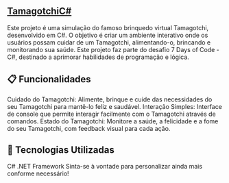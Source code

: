 ## [TamagotchiC#](.Tamagotchiv2/Tamagotchiv2)

Este projeto é uma simulação do famoso brinquedo virtual Tamagotchi, desenvolvido em C#. O objetivo é criar um ambiente interativo onde os usuários possam cuidar de um Tamagotchi, alimentando-o, brincando e monitorando sua saúde. Este projeto faz parte do desafio 7 Days of Code - C#, destinado a aprimorar habilidades de programação e lógica.

## 📋 Funcionalidades
Cuidado do Tamagotchi: Alimente, brinque e cuide das necessidades do seu Tamagotchi para mantê-lo feliz e saudável.
Interação Simples: Interface de console que permite interagir facilmente com o Tamagotchi através de comandos.
Estado do Tamagotchi: Monitore a saúde, a felicidade e a fome do seu Tamagotchi, com feedback visual para cada ação.
## 🚀 Tecnologias Utilizadas
C#
.NET Framework
Sinta-se à vontade para personalizar ainda mais conforme necessário!

